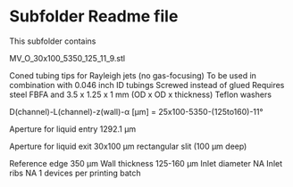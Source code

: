 # Subfolder Readme file
This subfolder contains

MV_O_30x100_5350_125_11_9.stl

Coned tubing tips for Rayleigh jets (no gas-focusing)
To be used in combination with 0.046 inch ID tubings
Screwed instead of glued
Requires steel FBFA and 3.5 x 1.25 x 1 mm (OD x OD x thickness) Teflon washers

D(channel)-L(channel)-z(wall)-α [µm]
= 25x100-5350-(125to160)-11°

Aperture for liquid entry
1292.1 µm

Aperture for liquid exit
30x100 µm rectangular slit (100 µm deep)

Reference edge 350 µm
Wall thickness 125-160 µm
Inlet diameter NA
Inlet ribs NA
1 devices per printing batch
